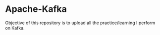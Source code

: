 # Apache-Kafka
Objective of this repository is to upload all the practice/learning I perform on Kafka. 
